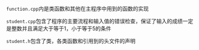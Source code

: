 `function.cpp`内是类函数和其他在主程序中用到的函数的实现

`student.cpp`包含了程序的主要流程和输入值的错误检查，保证了输入的成绩一定是整数并且满足大于等于1，小于等于5的条件

`student.h`包含了类，各类函数和引用到的头文件的声明